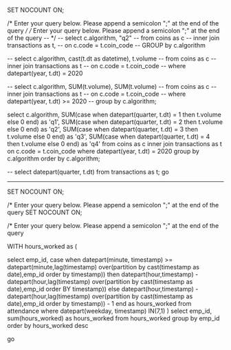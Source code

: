 SET NOCOUNT ON;


/*
Enter your query below.
Please append a semicolon ";" at the end of the query
*/
/*
Enter your query below.
Please append a semicolon ";" at the end of the query
-- */
-- select c.algorithm, "q2"
-- from coins as c
-- inner join transactions as t, 
--     on c.code = t.coin_code
-- GROUP by c.algorithm

-- select c.algorithm, cast(t.dt as datetime), t.volume
-- from coins as c
-- inner join transactions as t
--     on c.code = t.coin_code
-- where datepart(year, t.dt) = 2020


-- select c.algorithm, SUM(t.volume), SUM(t.volume)
-- from coins as c
-- inner join transactions as t
--     on c.code = t.coin_code
-- where datepart(year, t.dt) >= 2020
-- group by c.algorithm;



select c.algorithm,
    SUM(case when datepart(quarter, t.dt) = 1 then t.volume else 0 end) as 'q1',
    SUM(case when datepart(quarter, t.dt) = 2 then t.volume else 0 end) as 'q2',
    SUM(case when datepart(quarter, t.dt) = 3 then t.volume else 0 end) as 'q3',
    SUM(case when datepart(quarter, t.dt) = 4 then t.volume else 0 end) as 'q4'
from coins as c
inner join transactions as t
    on c.code = t.coin_code
where datepart(year, t.dt) = 2020
group by c.algorithm
order by c.algorithm;





-- select datepart(quarter, t.dt) from transactions as t;
go















------------------------------------------------------------
SET NOCOUNT ON;


/*
Enter your query below.
Please append a semicolon ";" at the end of the query
SET NOCOUNT ON;


/*
Enter your query below.
Please append a semicolon ";" at the end of the query

WITH hours_worked as (
  
select emp_id,
    case when datepart(minute, timestamp) >= datepart(minute,lag(timestamp) over(partition by cast(timestamp as date),emp_id order by timestamp)) 
    then datepart(hour,timestamp) - datepart(hour,lag(timestamp) over(partition by cast(timestamp as date),emp_id order BY timestamp)) 
    else datepart(hour,timestamp) - datepart(hour,lag(timestamp) over(partition by cast(timestamp as date),emp_id order by timestamp)) - 1
    end as hours_worked
from attendance
where datepart(weekday, timestamp) IN(7,1)
)
select
   emp_id,
      sum(hours_worked) as hours_worked
from  hours_worked
group by emp_id
order by hours_worked desc

go